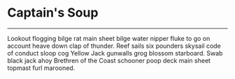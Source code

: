 # Captain's Soup

---

Lookout flogging bilge rat main sheet bilge water nipper fluke to go on account heave down clap of thunder. Reef sails six pounders skysail code of conduct sloop cog Yellow Jack gunwalls grog blossom starboard. Swab black jack ahoy Brethren of the Coast schooner poop deck main sheet topmast furl marooned.
